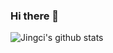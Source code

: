### Hi there 👋

<!--
**LyapunovJingci/LyapunovJingci** is a ✨ _special_ ✨ repository because its `README.md` (this file) appears on your GitHub profile.

Here are some ideas to get you started:

- 🔭 I’m currently working on ...
- 🌱 I’m currently learning ...
- 👯 I’m looking to collaborate on ...
- 🤔 I’m looking for help with ...
- 💬 Ask me about ...
- 📫 How to reach me: ...
- 😄 Pronouns: ...
- ⚡ Fun fact: ...
-->

![Jingci's github stats](https://github-readme-stats.vercel.app/api?username=LyapunovJingci&count_private=true&theme=merko&hide=prs,issues,contribs&show_icons=true)
